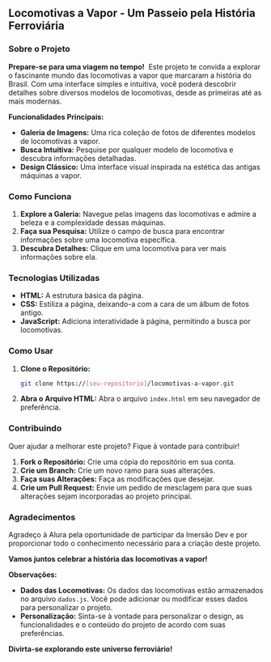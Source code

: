 ## **Locomotivas a Vapor - Um Passeio pela História Ferroviária** 

### **Sobre o Projeto**

**Prepare-se para uma viagem no tempo!** ️ Este projeto te convida a explorar o fascinante mundo das locomotivas a vapor que marcaram a história do Brasil. Com uma interface simples e intuitiva, você poderá descobrir detalhes sobre diversos modelos de locomotivas, desde as primeiras até as mais modernas.

**Funcionalidades Principais:**

* **Galeria de Imagens:** Uma rica coleção de fotos de diferentes modelos de locomotivas a vapor.
* **Busca Intuitiva:** Pesquise por qualquer modelo de locomotiva e descubra informações detalhadas.
* **Design Clássico:** Uma interface visual inspirada na estética das antigas máquinas a vapor.

### **Como Funciona**

1. **Explore a Galeria:** Navegue pelas imagens das locomotivas e admire a beleza e a complexidade dessas máquinas.
2. **Faça sua Pesquisa:** Utilize o campo de busca para encontrar informações sobre uma locomotiva específica.
3. **Descubra Detalhes:** Clique em uma locomotiva para ver mais informações sobre ela.

### **Tecnologias Utilizadas**

* **HTML:** A estrutura básica da página.
* **CSS:** Estiliza a página, deixando-a com a cara de um álbum de fotos antigo.
* **JavaScript:** Adiciona interatividade à página, permitindo a busca por locomotivas.

### **Como Usar**

1. **Clone o Repositório:**
   ```bash
   git clone https://[seu-repositorio]/locomotivas-a-vapor.git
   ```
2. **Abra o Arquivo HTML:**
   Abra o arquivo `index.html` em seu navegador de preferência.

### **Contribuindo**

Quer ajudar a melhorar este projeto? Fique à vontade para contribuir! 

1. **Fork o Repositório:** Crie uma cópia do repositório em sua conta.
2. **Crie um Branch:** Crie um novo ramo para suas alterações.
3. **Faça suas Alterações:** Faça as modificações que desejar.
4. **Crie um Pull Request:** Envie um pedido de mesclagem para que suas alterações sejam incorporadas ao projeto principal.

### **Agradecimentos**

Agradeço à Alura pela oportunidade de participar da Imersão Dev e por proporcionar todo o conhecimento necessário para a criação deste projeto.

**Vamos juntos celebrar a história das locomotivas a vapor!** 

**Observações:**

* **Dados das Locomotivas:** Os dados das locomotivas estão armazenados no arquivo `dados.js`. Você pode adicionar ou modificar esses dados para personalizar o projeto.
* **Personalização:** Sinta-se à vontade para personalizar o design, as funcionalidades e o conteúdo do projeto de acordo com suas preferências.

**Divirta-se explorando este universo ferroviário!** ️

